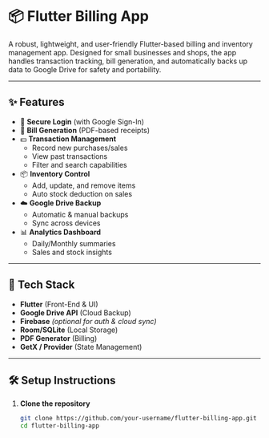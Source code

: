 # 📦 Flutter Billing App

A robust, lightweight, and user-friendly Flutter-based billing and inventory management app. Designed for small businesses and shops, the app handles transaction tracking, bill generation, and automatically backs up data to Google Drive for safety and portability.

---

## ✨ Features

- 🔐 **Secure Login** (with Google Sign-In)
- 🧾 **Bill Generation** (PDF-based receipts)
- 💵 **Transaction Management**
  - Record new purchases/sales
  - View past transactions
  - Filter and search capabilities
- 📦 **Inventory Control**
  - Add, update, and remove items
  - Auto stock deduction on sales
- ☁️ **Google Drive Backup**
  - Automatic & manual backups
  - Sync across devices
- 📊 **Analytics Dashboard**
  - Daily/Monthly summaries
  - Sales and stock insights

---

## 🚀 Tech Stack

- **Flutter** (Front-End & UI)
- **Google Drive API** (Cloud Backup)
- **Firebase** *(optional for auth & cloud sync)*
- **Room/SQLite** (Local Storage)
- **PDF Generator** (Billing)
- **GetX / Provider** (State Management)

---

## 🛠️ Setup Instructions

1. **Clone the repository**
   ```bash
   git clone https://github.com/your-username/flutter-billing-app.git
   cd flutter-billing-app
